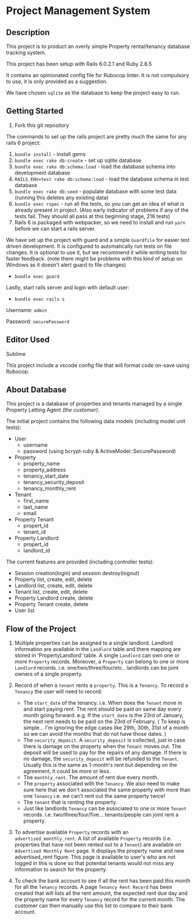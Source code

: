 # Project Management System

## Description
This project is to product an overly simple Property rental/tenancy database tracking system.

This project has been setup with Rails 6.0.2.1 and Ruby 2.6.5

It contains an opinionated config file for Rubocop linter.  It is not compulsory to use, it is only provided as a suggestion.

We have chosen `sqlite` as the database to keep the project easy to run.

## Getting Started
1. Fork this git repository

The commands to set up the rails project are pretty much the same for any rails 6 project:
1. `bundle install` - install gems
1. `bundle exec rake db:create` - set up sqlite database
1. `bundle exec rake db:schema:load` - load the database schema into development database
1. `RAILS_ENV=test rake db:schema:load` - load the database schema in test database
1. `bundle exec rake db:seed` - populate database with some test data (running this deletes any existing data)
1. `bundle exec rspec` - run all the tests, so you can get an idea of what is already present in project. (Also early indicator of problems if any of the tests fail. They should all pass at this beginning stage, 216 tests)
1. Rails 6 is packaged with webpacker, so we need to install and run `yarn` before we can start a rails server.

We have set up the project with guard and a simple `Guardfile` for easier test driven development. It is configured to automatically run tests on file changes. It is optional to use it, but we recommend it while writing tests for faster feedback. (note there might be problems with this kind of setup on Windows as it doesn't alert guard to file changes)
* `bundle exec guard`

Lastly, start rails server and login with default user:
* `bundle exec rails s`

 Username: `admin`
 
 Password: `securePassword`


## Editor Used

Sublime

This project include a vscode config file that will format code on-save using Rubocop.

## About Database
This project is a database of properties and tenants managed by a single Property Letting Agent *(the customer)*.

The initial project contains the following data models (including model unit tests):
* User 
  * username
  * password (using bcrypt-ruby & ActiveModel::SecurePassword)
* Property
  * property_name
  * property_address
  * tenancy_start_date
  * tenancy_security_deposit
  * tenancy_monthly_rent
* Tenant
  * first_name
  * last_name
  * email
* Property Tenant
  * propert_id
  * tenant_id
* Property Landlord
  * propert_id
  * landlord_id

The current features are provided (including controller tests):
* Session creation(login) and session destroy(logout)
* Property list, create, edit, delete
* Landlord list, create, edit, delete
* Tenant list, create, edit, delete
* Property Landlord create, delete
* Property Tenant create, delete
* User list

## Flow of the Project
1. Multiple properties can be assigned to a single landlord. Landlord information are available in the `Landlord` table and there mapping are stored in 'PropertyLandlord' table. A single `Landlord` can own one or more `Property` records. Moreover, a `Property` can belong to one or more `Landlord` records. i.e. one/two/three/four/etc.. landlords can be joint owners of a single property.

2. Record of when a `tenant` rents a `property`. This is a `Tenancy`. To record a `Tenancy` the user will need to record:
    * The `start_date` of the tenancy. i.e. When does the `Tenant` move in and start paying rent. The rent should be paid on same day every month going forward. e.g. If the `start_date` is the 23rd of January, the next rent needs to be paid on the 23rd of February. ( To keep is simple... I'm ignoring the edge cases like 29th, 30th, 31st of a month so we can avoid the months that do not have those dates. )
    * The `security_deposit`. A `security_deposit` is collected, just in case there is damage on the property when the `Tenant` moves out. The deposit will be used to pay for the repairs of any damage. If there is no damage, the `security_deposit` will be refunded to the `Tenant`. Usually this is the same as 1-month's rent but depending on the agreement, it could be more or less.
    * The `monthly_rent`. The amount of rent due every month.
    * The `property` associated with the `Tenancy`. We also need to make sure here that we don't associated the same property with more than one `Tenancy` i.e. we can't rent out the same property twice!
    * The `tenant` that is renting the property. 
    * Just like landlords `Tenancy` can be associated to one or more `Tenant` records. i.e. two/three/four/five... tenants/people can joint rent a property.

3. To advertise available `Property` records with an `advertised_monthly_rent`. A list of available `Property` records (i.e. properties that have not been rented out to a `Tenant`) are available on `Advertised Monthly Rent` page. It displays the property name and new advertised_rent figure. This page is available to user's who are not logged in this is done so that potential tenants would not miss any information to search for the property.

4. To check the bank account to see if all the rent has been paid this month for all the `Tenancy` records. A page `Tenancy Rent Record` has been created that will lists all the rent amount, the expected rent due day and the property name for every `Tenancy` record for the current month. The customer can then manually use this list to compare to their bank account.
